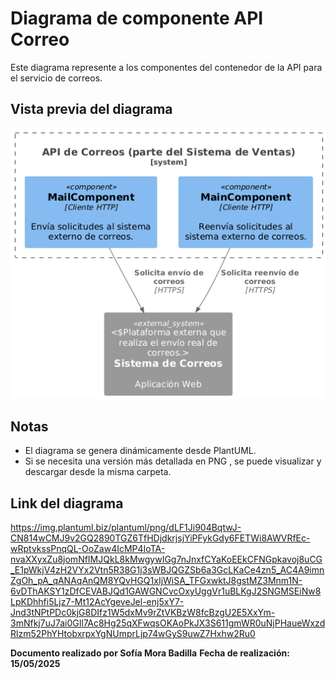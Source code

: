 # Diagrama de componente API Correo

Este diagrama represente a los componentes del contenedor de la API para el servicio de correos.
## Vista previa del diagrama

![Diagrama](diagrama-componente-APICorreo.png)

## Notas

- El diagrama se genera dinámicamente desde PlantUML.
- Si se necesita una versión más detallada en PNG , se puede visualizar y descargar desde la misma carpeta.


## Link del diagrama

https://img.plantuml.biz/plantuml/png/dLF1Ji904BqtwJ-CN814wCMJ9v2GQ2890TGZ6TfHDjdkrjsjYiPFykGdy6FETWi8AWVRfEc-wRptvkssPnqQL-OoZaw4IcMP4IoTA-nvaXXyxZu8jomNfIMJQkL8kMwgywIGg7nJnxfCYaKoEEkCFNGpkavoj8uCG_E1pWkjV4zH2VYx2Vtn5R38G1j3sWBJQGZSb6a3GcLKaCe4zn5_AC4A9imnZgOh_pA_qANAqAnQM8YQvHGQ1xIjWiSA_TFGxwktJ8gstMZ3Mnm1N-6vDThAKSY1zDfCEVABJQd1GAWGNCvcOxyUggVr1uBLKgJ2SNGMSEiNw8LpKDhhfi5Ljz7-Mt12AcYgeveJel-enj5xY7-Jnd3tNPtPDc0kjG8DIfz1W5dxMv9rZtVKBzW8fcBzgU2E5XxYm-3mNfkj7uJ7ai0GIl7Ac8Hg25qXFwqsOKAoPkJX3S611gmWR0uNjPHaueWxzdRlzm52PhYHtobxrpxYgNUmprLjp74wGyS9uwZ7Hxhw2Ru0

**Documento realizado por Sofía Mora Badilla**
**Fecha de realización: 15/05/2025**